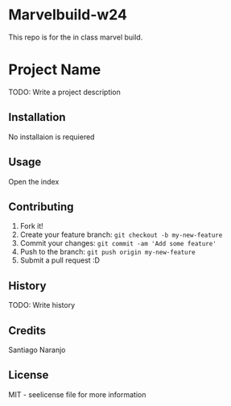 # Marvelbuild-w24
This repo is for the in class marvel build. 

# Project Name

TODO: Write a project description

## Installation

No installaion is requiered

## Usage
Open the index

## Contributing

1. Fork it!
2. Create your feature branch: `git checkout -b my-new-feature`
3. Commit your changes: `git commit -am 'Add some feature'`
4. Push to the branch: `git push origin my-new-feature`
5. Submit a pull request :D

## History

TODO: Write history

## Credits

Santiago Naranjo

## License

MIT - seelicense file for more information
